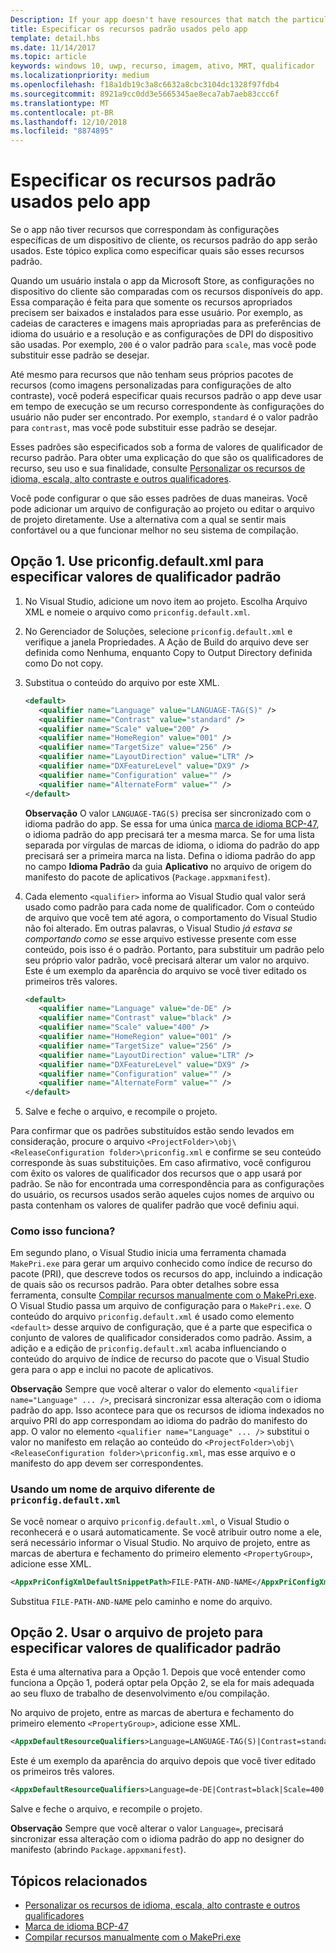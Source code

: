 ```yaml
---
Description: If your app doesn't have resources that match the particular settings of a customer device, then the app's default resources are used. This topic explains how to specify what those default resources are.
title: Especificar os recursos padrão usados pelo app
template: detail.hbs
ms.date: 11/14/2017
ms.topic: article
keywords: windows 10, uwp, recurso, imagem, ativo, MRT, qualificador
ms.localizationpriority: medium
ms.openlocfilehash: f18a1db19c3a8c6632a8cbc3104dc1328f97fdb4
ms.sourcegitcommit: 8921a9cc0dd3e5665345ae8eca7ab7aeb83ccc6f
ms.translationtype: MT
ms.contentlocale: pt-BR
ms.lasthandoff: 12/10/2018
ms.locfileid: "8874895"
---
```

# <a name="specify-the-default-resources-that-your-app-uses"></a>Especificar os recursos padrão usados pelo app

Se o app não tiver recursos que correspondam às configurações específicas de um dispositivo de cliente, os recursos padrão do app serão usados. Este tópico explica como especificar quais são esses recursos padrão.

Quando um usuário instala o app da Microsoft Store, as configurações no dispositivo do cliente são comparadas com os recursos disponíveis do app. Essa comparação é feita para que somente os recursos apropriados precisem ser baixados e instalados para esse usuário. Por exemplo, as cadeias de caracteres e imagens mais apropriadas para as preferências de idioma do usuário e a resolução e as configurações de DPI do dispositivo são usadas. Por exemplo, `200` é o valor padrão para `scale`, mas você pode substituir esse padrão se desejar.

Até mesmo para recursos que não tenham seus próprios pacotes de recursos (como imagens personalizadas para configurações de alto contraste), você poderá especificar quais recursos padrão o app deve usar em tempo de execução se um recurso correspondente às configurações do usuário não puder ser encontrado. Por exemplo, `standard` é o valor padrão para `contrast`, mas você pode substituir esse padrão se desejar.

Esses padrões são especificados sob a forma de valores de qualificador de recurso padrão. Para obter uma explicação do que são os qualificadores de recurso, seu uso e sua finalidade, consulte [Personalizar os recursos de idioma, escala, alto contraste e outros qualificadores](tailor-resources-lang-scale-contrast.md).

Você pode configurar o que são esses padrões de duas maneiras. Você pode adicionar um arquivo de configuração ao projeto ou editar o arquivo de projeto diretamente. Use a alternativa com a qual se sentir mais confortável ou a que funcionar melhor no seu sistema de compilação.

## <a name="option-1-use-priconfigdefaultxml-to-specify-default-qualifier-values"></a>Opção 1. Use priconfig.default.xml para especificar valores de qualificador padrão

1. No Visual Studio, adicione um novo item ao projeto. Escolha Arquivo XML e nomeie o arquivo como `priconfig.default.xml`.
2. No Gerenciador de Soluções, selecione `priconfig.default.xml` e verifique a janela Propriedades. A Ação de Build do arquivo deve ser definida como Nenhuma, enquanto Copy to Output Directory definida como Do not copy.
3. Substitua o conteúdo do arquivo por este XML.
   ```xml
   <default>
      <qualifier name="Language" value="LANGUAGE-TAG(S)" />
      <qualifier name="Contrast" value="standard" />
      <qualifier name="Scale" value="200" />
      <qualifier name="HomeRegion" value="001" />
      <qualifier name="TargetSize" value="256" />
      <qualifier name="LayoutDirection" value="LTR" />
      <qualifier name="DXFeatureLevel" value="DX9" />
      <qualifier name="Configuration" value="" />
      <qualifier name="AlternateForm" value="" />
   </default>
   ```
   
   **Observação** O valor `LANGUAGE-TAG(S)` precisa ser sincronizado com o idioma padrão do app. Se essa for uma única [marca de idioma BCP-47](http://go.microsoft.com/fwlink/p/?linkid=227302), o idioma padrão do app precisará ter a mesma marca. Se for uma lista separada por vírgulas de marcas de idioma, o idioma do padrão do app precisará ser a primeira marca na lista. Defina o idioma padrão do app no campo **Idioma Padrão** da guia **Aplicativo** no arquivo de origem do manifesto do pacote de aplicativos (`Package.appxmanifest`).

4. Cada elemento `<qualifier>` informa ao Visual Studio qual valor será usado como padrão para cada nome de qualificador. Com o conteúdo de arquivo que você tem até agora, o comportamento do Visual Studio não foi alterado. Em outras palavras, o Visual Studio *já estava se comportando como se* esse arquivo estivesse presente com esse conteúdo, pois isso é o padrão. Portanto, para substituir um padrão pelo seu próprio valor padrão, você precisará alterar um valor no arquivo. Este é um exemplo da aparência do arquivo se você tiver editado os primeiros três valores.
   ```xml
   <default>
      <qualifier name="Language" value="de-DE" />
      <qualifier name="Contrast" value="black" />
      <qualifier name="Scale" value="400" />
      <qualifier name="HomeRegion" value="001" />
      <qualifier name="TargetSize" value="256" />
      <qualifier name="LayoutDirection" value="LTR" />
      <qualifier name="DXFeatureLevel" value="DX9" />
      <qualifier name="Configuration" value="" />
      <qualifier name="AlternateForm" value="" />
   </default>
   ```
5. Salve e feche o arquivo, e recompile o projeto.

Para confirmar que os padrões substituídos estão sendo levados em consideração, procure o arquivo `<ProjectFolder>\obj\<ReleaseConfiguration folder>\priconfig.xml` e confirme se seu conteúdo corresponde às suas substituições. Em caso afirmativo, você configurou com êxito os valores de qualificador dos recursos que o app usará por padrão. Se não for encontrada uma correspondência para as configurações do usuário, os recursos usados serão aqueles cujos nomes de arquivo ou pasta contenham os valores de qualifer padrão que você definiu aqui.

### <a name="how-does-this-work"></a>Como isso funciona?

Em segundo plano, o Visual Studio inicia uma ferramenta chamada `MakePri.exe` para gerar um arquivo conhecido como índice de recurso do pacote (PRI), que descreve todos os recursos do app, incluindo a indicação de quais são os recursos padrão. Para obter detalhes sobre essa ferramenta, consulte [Compilar recursos manualmente com o MakePri.exe](compile-resources-manually-with-makepri.md). O Visual Studio passa um arquivo de configuração para o `MakePri.exe`. O conteúdo do arquivo `priconfig.default.xml` é usado como elemento `<default>` desse arquivo de configuração, que é a parte que especifica o conjunto de valores de qualificador considerados como padrão. Assim, a adição e a edição de `priconfig.default.xml` acaba influenciando o conteúdo do arquivo de índice de recurso do pacote que o Visual Studio gera para o app e inclui no pacote de aplicativos.

**Observação** Sempre que você alterar o valor do elemento `<qualifier name="Language" ... />`, precisará sincronizar essa alteração com o idioma padrão do app. Isso acontece para que os recursos de idioma indexados no arquivo PRI do app correspondam ao idioma do padrão do manifesto do app. O valor no elemento `<qualifier name="Language" ... />` substitui o valor no manifesto em relação ao conteúdo do `<ProjectFolder>\obj\<ReleaseConfiguration folder>\priconfig.xml`, mas esse arquivo e o manifesto do app devem ser correspondentes.

### <a name="using-a-different-file-name-than-priconfigdefaultxml"></a>Usando um nome de arquivo diferente de `priconfig.default.xml`

Se você nomear o arquivo `priconfig.default.xml`, o Visual Studio o reconhecerá e o usará automaticamente. Se você atribuir outro nome a ele, será necessário informar o Visual Studio. No arquivo de projeto, entre as marcas de abertura e fechamento do primeiro elemento `<PropertyGroup>`, adicione esse XML.

```xml
<AppxPriConfigXmlDefaultSnippetPath>FILE-PATH-AND-NAME</AppxPriConfigXmlDefaultSnippetPath>
```

Substitua `FILE-PATH-AND-NAME` pelo caminho e nome do arquivo.

## <a name="option-2-use-your-project-file-to-specify-default-qualifier-values"></a>Opção 2. Usar o arquivo de projeto para especificar valores de qualificador padrão

Esta é uma alternativa para a Opção 1. Depois que você entender como funciona a Opção 1, poderá optar pela Opção 2, se ela for mais adequada ao seu fluxo de trabalho de desenvolvimento e/ou compilação.

No arquivo de projeto, entre as marcas de abertura e fechamento do primeiro elemento `<PropertyGroup>`, adicione esse XML.

```xml
<AppxDefaultResourceQualifiers>Language=LANGUAGE-TAG(S)|Contrast=standard|Scale=200|HomeRegion=001|TargetSize=256|LayoutDirection=LTR|DXFeatureLevel=DX9|Configuration=|AlternateForm=</AppxDefaultResourceQualifiers>
```

Este é um exemplo da aparência do arquivo depois que você tiver editado os primeiros três valores.

```xml
<AppxDefaultResourceQualifiers>Language=de-DE|Contrast=black|Scale=400|HomeRegion=001|TargetSize=256|LayoutDirection=LTR|DXFeatureLevel=DX9|Configuration=|AlternateForm=</AppxDefaultResourceQualifiers>
```

Salve e feche o arquivo, e recompile o projeto.

**Observação** Sempre que você alterar o valor `Language=`, precisará sincronizar essa alteração com o idioma padrão do app no designer do manifesto (abrindo `Package.appxmanifest`).

## <a name="related-topics"></a>Tópicos relacionados

* [Personalizar os recursos de idioma, escala, alto contraste e outros qualificadores](tailor-resources-lang-scale-contrast.md)
* [Marca de idioma BCP-47](http://go.microsoft.com/fwlink/p/?linkid=227302)
* [Compilar recursos manualmente com o MakePri.exe](compile-resources-manually-with-makepri.md)
